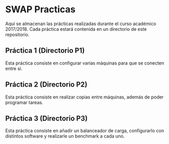 # SWAP Practicas
Aquí se almacenan las prácticas realizadas durante el curso académico 2017/2018.
Cada práctica estará contenida en un directorio de este repositorio.

## Práctica 1 (Directorio P1)
Esta práctica consiste en configurar varias máquinas para que se conecten entre sí.

## Práctica 2 (Directorio P2)
Esta práctica consiste en realizar copias entre máquinas, además de poder programar tareas.

## Práctica 3 (Directorio P3)
Esta práctica consiste en añadir un balanceador de carga, configurarlo con distintos software y realizarle un benchmark a cada uno.